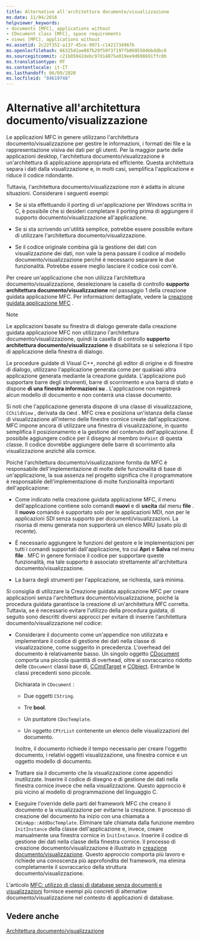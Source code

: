 ```yaml
---
title: Alternative all'architettura documento/visualizzazione
ms.date: 11/04/2016
helpviewer_keywords:
- documents [MFC], applications without
- CDocument class [MFC], space requirements
- views [MFC], applications without
ms.assetid: 2c22f352-a137-45ce-9971-c142173496fb
ms.openlocfilehash: 66325d1ae087b29f59f37197fb8695504bbddbc6
ms.sourcegitcommit: c21b05042debc97d14875e019ee9d698691ffc0b
ms.translationtype: MT
ms.contentlocale: it-IT
ms.lasthandoff: 06/09/2020
ms.locfileid: "84619748"
---
```

# <a name="alternatives-to-the-documentview-architecture"></a>Alternative all'architettura documento/visualizzazione

Le applicazioni MFC in genere utilizzano l'architettura documento/visualizzazione per gestire le informazioni, i formati dei file e la rappresentazione visiva dei dati per gli utenti. Per la maggior parte delle applicazioni desktop, l'architettura documento/visualizzazione è un'architettura di applicazione appropriata ed efficiente. Questa architettura separa i dati dalla visualizzazione e, in molti casi, semplifica l'applicazione e riduce il codice ridondante.

Tuttavia, l'architettura documento/visualizzazione non è adatta in alcune situazioni. Considerare i seguenti esempi:

- Se si sta effettuando il porting di un'applicazione per Windows scritta in C, è possibile che si desideri completare il porting prima di aggiungere il supporto documento/visualizzazione all'applicazione.

- Se si sta scrivendo un'utilità semplice, potrebbe essere possibile evitare di utilizzare l'architettura documento/visualizzazione.

- Se il codice originale combina già la gestione dei dati con visualizzazione dei dati, non vale la pena passare il codice al modello documento/visualizzazione perché è necessario separare le due funzionalità. Potrebbe essere meglio lasciare il codice così com'è.

Per creare un'applicazione che non utilizza l'architettura documento/visualizzazione, deselezionare la casella di controllo **supporto architettura documento/visualizzazione** nel passaggio 1 della creazione guidata applicazione MFC. Per informazioni dettagliate, vedere la [creazione guidata applicazione MFC](reference/mfc-application-wizard.md) .

> [!NOTE]
> Le applicazioni basate su finestra di dialogo generate dalla creazione guidata applicazione MFC non utilizzano l'architettura documento/visualizzazione, quindi la casella di controllo **supporto architettura documento/visualizzazione** è disabilitata se si seleziona il tipo di applicazione della finestra di dialogo.

Le procedure guidate di Visual C++, nonché gli editor di origine e di finestre di dialogo, utilizzano l'applicazione generata come per qualsiasi altra applicazione generata mediante la creazione guidata. L'applicazione può supportare barre degli strumenti, barre di scorrimento e una barra di stato e dispone **di una finestra informazioni su** . L'applicazione non registrerà alcun modello di documento e non conterrà una classe documento.

Si noti che l'applicazione generata dispone di una classe di visualizzazione, `CChildView` , derivata da `CWnd` . MFC crea e posiziona un'istanza della classe di visualizzazione all'interno delle finestre cornice create dall'applicazione. MFC impone ancora di utilizzare una finestra di visualizzazione, in quanto semplifica il posizionamento e la gestione del contenuto dell'applicazione. È possibile aggiungere codice per il disegno al membro `OnPaint` di questa classe. Il codice dovrebbe aggiungere delle barre di scorrimento alla visualizzazione anziché alla cornice.

Poiché l'architettura documento/visualizzazione fornita da MFC è responsabile dell'implementazione di molte delle funzionalità di base di un'applicazione, la sua assenza nel progetto significa che il programmatore è responsabile dell'implementazione di molte funzionalità importanti dell'applicazione:

- Come indicato nella creazione guidata applicazione MFC, il menu dell'applicazione contiene solo comandi **nuovi** e di **uscita** dal menu **file** . Il **nuovo** comando è supportato solo per le applicazioni MDI, non per le applicazioni SDI senza supporto per documenti/visualizzazioni. La risorsa di menu generata non supporterà un elenco MRU (usato più di recente).

- È necessario aggiungere le funzioni del gestore e le implementazioni per tutti i comandi supportati dall'applicazione, tra cui **Apri** e **Salva** nel menu **file** . MFC in genere fornisce il codice per supportare queste funzionalità, ma tale supporto è associato strettamente all'architettura documento/visualizzazione.

- La barra degli strumenti per l'applicazione, se richiesta, sarà minima.

Si consiglia di utilizzare la Creazione guidata applicazione MFC per creare applicazioni senza l'architettura documento/visualizzazione, poiché la procedura guidata garantisce la creazione di un'architettura MFC corretta. Tuttavia, se è necessario evitare l'utilizzo della procedura guidata, di seguito sono descritti diversi approcci per evitare di inserire l'architettura documento/visualizzazione nel codice:

- Considerare il documento come un'appendice non utilizzata e implementare il codice di gestione dei dati nella classe di visualizzazione, come suggerito in precedenza. L'overhead del documento è relativamente basso. Un singolo oggetto [CDocument](reference/cdocument-class.md) comporta una piccola quantità di overhead, oltre al sovraccarico ridotto delle `CDocument` classi base di, [CCmdTarget](reference/ccmdtarget-class.md) e [CObject](reference/cobject-class.md). Entrambe le classi precedenti sono piccole.

   Dichiarata in `CDocument` :

  - Due oggetti `CString`.

  - Tre **bool**.

  - Un puntatore `CDocTemplate`.

  - Un oggetto `CPtrList` contenente un elenco delle visualizzazioni del documento.

  Inoltre, il documento richiede il tempo necessario per creare l'oggetto documento, i relativi oggetti visualizzazione, una finestra cornice e un oggetto modello di documento.

- Trattare sia il documento che la visualizzazione come appendici inutilizzate. Inserire il codice di disegno e di gestione dei dati nella finestra cornice invece che nella visualizzazione. Questo approccio è più vicino al modello di programmazione del linguaggio C.

- Eseguire l'override delle parti del framework MFC che creano il documento e la visualizzazione per evitarne la creazione. Il processo di creazione del documento ha inizio con una chiamata a `CWinApp::AddDocTemplate`. Eliminare tale chiamata dalla funzione membro `InitInstance` della classe dell'applicazione e, invece, creare manualmente una finestra cornice in `InitInstance`. Inserire il codice di gestione dei dati nella classe della finestra cornice. Il processo di creazione documento/visualizzazione è illustrato in [creazione documento/visualizzazione](document-view-creation.md). Questo approccio comporta più lavoro e richiede una conoscenza più approfondita del framework, ma elimina completamente il sovraccarico della struttura documento/visualizzazione.

L'articolo [MFC: utilizzo di classi di database senza documenti e visualizzazioni](../data/mfc-using-database-classes-without-documents-and-views.md) fornisce esempi più concreti di alternative documento/visualizzazione nel contesto di applicazioni di database.

## <a name="see-also"></a>Vedere anche

[Architettura documento/visualizzazione](document-view-architecture.md)
